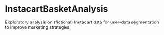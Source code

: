 # InstacartBasketAnalysis
Exploratory analysis on (fictional) Instacart data for user-data segmentation to improve marketing strategies.
